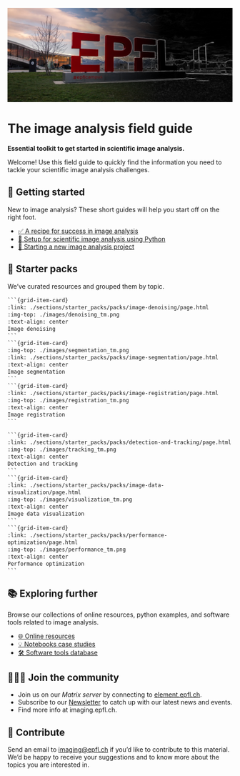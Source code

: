 ![epfl](images/epfl.png)

# The image analysis field guide

**Essential toolkit to get started in scientific image analysis.**

Welcome! Use this field guide to quickly find the information you need to tackle your scientific image analysis challenges.

## 🔖 Getting started

New to image analysis? These short guides will help you start off on the right foot.

- [✅ A recipe for success in image analysis](./sections/getting_started/pages/recipe_success.md)
- [🐍 Setup for scientific image analysis using Python](./sections/getting_started/pages/python_setup.md)
- [🚩 Starting a new image analysis project](./sections/getting_started/pages/new_project.md)

## 🚀 Starter packs

We’ve curated resources and grouped them by topic.

````{grid} 1 1 2 3
```{grid-item-card}
:link: ./sections/starter_packs/packs/image-denoising/page.html
:img-top: ./images/denoising_tm.png
:text-align: center
Image denoising
```
```{grid-item-card}
:img-top: ./images/segmentation_tm.png
:link: ./sections/starter_packs/packs/image-segmentation/page.html
:text-align: center
Image segmentation
```
```{grid-item-card}
:link: ./sections/starter_packs/packs/image-registration/page.html
:img-top: ./images/registration_tm.png
:text-align: center
Image registration
```
````
````{grid} 1 1 2 3
```{grid-item-card}
:link: ./sections/starter_packs/packs/detection-and-tracking/page.html
:img-top: ./images/tracking_tm.png
:text-align: center
Detection and tracking
```
```{grid-item-card}
:link: ./sections/starter_packs/packs/image-data-visualization/page.html
:img-top: ./images/visualization_tm.png
:text-align: center
Image data visualization
```
```{grid-item-card}
:link: ./sections/starter_packs/packs/performance-optimization/page.html
:img-top: ./images/performance_tm.png
:text-align: center
Performance optimization
```
````

## 📚 Exploring further

Browse our collections of online resources, python examples, and software tools related to image analysis.

- [🌐 Online resources](./sections/exploring_further/online_resources/page.md)
- [💡 Notebooks case studies](./sections/exploring_further/notebook_case_studies/page.md)
- [🛠️ Software tools database](./sections/exploring_further/software_tools/page.md)

## 🧑‍🤝‍🧑 Join the community

- Join us on our *Matrix server* by connecting to [element.epfl.ch](https://element.epfl.ch/#/room/#image_analysis_hub-launchpad:epfl.ch).
- Subscribe to our [Newsletter](https://imaging.epfl.ch/news) to catch up with our latest news and events.
- Find more info at imaging.epfl.ch.

## 🤝 Contribute

Send an email to imaging@epfl.ch if you’d like to contribute to this material. We’d be happy to receive your suggestions and to know more about the topics you are interested in.
